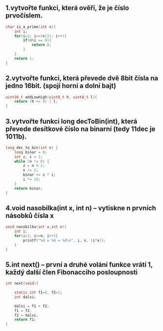 ## 1.vytvořte funkci, která ověří, že je číslo prvočíslem.

```c
char is_a_prime(int n){
	int i;
	for(i=2; i<=(n/2); i++){
		if(n%i == 0){
			return 0;
		}
	}
	return 1;
}
```

## 2.vytvořte funkci, která převede dvě 8bit čísla na jedno 16bit. (spojí horní a dolní bajt)

```c
uint16_t addLowHigh(uint8_t h, uint8_t l){
	return (h << 8) | l;
}
```

## 3.vytvořte funkci long decToBin(int), která převede desítkové číslo na binarní (tedy 11dec je 1011b).

```c
long dec_to_bin(int n) {
    long binar = 0;
    int z, i = 1;
    while (n != 0) {
        z = n % 2;
        n /= 2;
        binar += z * i;
        i *= 10;
    }
    return binar;
}
```


## 4.void nasobilka(int x, int n) – vytiskne n prvních násobků čísla x

```c
void nasobilka(int x,int n){
	int i;
	for(i=1; i<=n; i++){
		printf("%d x %d = %d\n", i, x, (i*x));
	}
}
```

## 5.int next() – první a druhé volání funkce vrátí 1, každý další člen Fibonacciho posloupnosti 

```c
int next(void){
	
	static int f1=0, f2=1;
	int dalsi;
	
	dalsi = f1 + f2;
	f1 = f2;
	f2 = dalsi;
	return f1;
}
```
